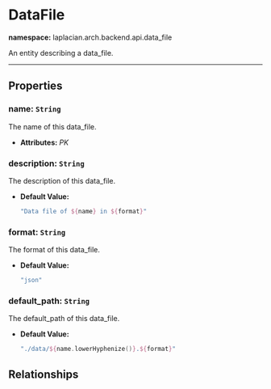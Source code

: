 

# **DataFile**
**namespace:** laplacian.arch.backend.api.data_file

An entity describing a data_file.



---

## Properties

### name: `String`
The name of this data_file.
- **Attributes:** *PK*

### description: `String`
The description of this data_file.
- **Default Value:**
  ```kotlin
  "Data file of ${name} in ${format}"
  ```

### format: `String`
The format of this data_file.
- **Default Value:**
  ```kotlin
  "json"
  ```

### default_path: `String`
The default_path of this data_file.
- **Default Value:**
  ```kotlin
  "./data/${name.lowerHyphenize()}.${format}"
  ```

## Relationships
